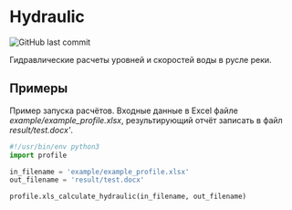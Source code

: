 # Hydraulic
![GitHub last commit](https://img.shields.io/github/last-commit/dell4valt/hydraulic)

Гидравлические расчеты уровней и скоростей воды в русле реки.


## Примеры
Пример запуска расчётов.
Входные данные в Excel файле _example/example_profile.xlsx_, результирующий отчёт записать в файл _result/test.docx'_.

```python
#!/usr/bin/env python3
import profile

in_filename = 'example/example_profile.xlsx'
out_filename = 'result/test.docx'

profile.xls_calculate_hydraulic(in_filename, out_filename)
```

